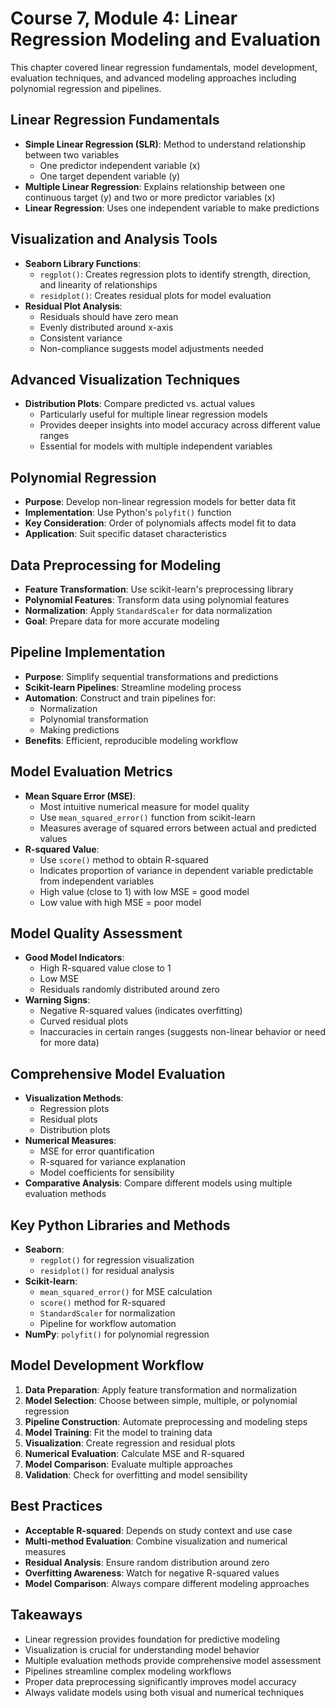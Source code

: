 # Course 7, Module 4: Linear Regression Modeling and Evaluation

This chapter covered linear regression fundamentals, model development, evaluation techniques, and advanced modeling approaches including polynomial regression and pipelines.

## Linear Regression Fundamentals
- **Simple Linear Regression (SLR)**: Method to understand relationship between two variables
  - One predictor independent variable (x)
  - One target dependent variable (y)
- **Multiple Linear Regression**: Explains relationship between one continuous target (y) and two or more predictor variables (x)
- **Linear Regression**: Uses one independent variable to make predictions

## Visualization and Analysis Tools
- **Seaborn Library Functions**:
  - `regplot()`: Creates regression plots to identify strength, direction, and linearity of relationships
  - `residplot()`: Creates residual plots for model evaluation
- **Residual Plot Analysis**: 
  - Residuals should have zero mean
  - Evenly distributed around x-axis
  - Consistent variance
  - Non-compliance suggests model adjustments needed

## Advanced Visualization Techniques
- **Distribution Plots**: Compare predicted vs. actual values
  - Particularly useful for multiple linear regression models
  - Provides deeper insights into model accuracy across different value ranges
  - Essential for models with multiple independent variables

## Polynomial Regression
- **Purpose**: Develop non-linear regression models for better data fit
- **Implementation**: Use Python's `polyfit()` function
- **Key Consideration**: Order of polynomials affects model fit to data
- **Application**: Suit specific dataset characteristics

## Data Preprocessing for Modeling
- **Feature Transformation**: Use scikit-learn's preprocessing library
- **Polynomial Features**: Transform data using polynomial features
- **Normalization**: Apply `StandardScaler` for data normalization
- **Goal**: Prepare data for more accurate modeling

## Pipeline Implementation
- **Purpose**: Simplify sequential transformations and predictions
- **Scikit-learn Pipelines**: Streamline modeling process
- **Automation**: Construct and train pipelines for:
  - Normalization
  - Polynomial transformation
  - Making predictions
- **Benefits**: Efficient, reproducible modeling workflow

## Model Evaluation Metrics
- **Mean Square Error (MSE)**:
  - Most intuitive numerical measure for model quality
  - Use `mean_squared_error()` function from scikit-learn
  - Measures average of squared errors between actual and predicted values
- **R-squared Value**:
  - Use `score()` method to obtain R-squared
  - Indicates proportion of variance in dependent variable predictable from independent variables
  - High value (close to 1) with low MSE = good model
  - Low value with high MSE = poor model

## Model Quality Assessment
- **Good Model Indicators**:
  - High R-squared value close to 1
  - Low MSE
  - Residuals randomly distributed around zero
- **Warning Signs**:
  - Negative R-squared values (indicates overfitting)
  - Curved residual plots
  - Inaccuracies in certain ranges (suggests non-linear behavior or need for more data)

## Comprehensive Model Evaluation
- **Visualization Methods**:
  - Regression plots
  - Residual plots
  - Distribution plots
- **Numerical Measures**:
  - MSE for error quantification
  - R-squared for variance explanation
  - Model coefficients for sensibility
- **Comparative Analysis**: Compare different models using multiple evaluation methods

## Key Python Libraries and Methods
- **Seaborn**:
  - `regplot()` for regression visualization
  - `residplot()` for residual analysis
- **Scikit-learn**:
  - `mean_squared_error()` for MSE calculation
  - `score()` method for R-squared
  - `StandardScaler` for normalization
  - Pipeline for workflow automation
- **NumPy**: `polyfit()` for polynomial regression

## Model Development Workflow
1. **Data Preparation**: Apply feature transformation and normalization
2. **Model Selection**: Choose between simple, multiple, or polynomial regression
3. **Pipeline Construction**: Automate preprocessing and modeling steps
4. **Model Training**: Fit the model to training data
5. **Visualization**: Create regression and residual plots
6. **Numerical Evaluation**: Calculate MSE and R-squared
7. **Model Comparison**: Evaluate multiple approaches
8. **Validation**: Check for overfitting and model sensibility

## Best Practices
- **Acceptable R-squared**: Depends on study context and use case
- **Multi-method Evaluation**: Combine visualization and numerical measures
- **Residual Analysis**: Ensure random distribution around zero
- **Overfitting Awareness**: Watch for negative R-squared values
- **Model Comparison**: Always compare different modeling approaches

## Takeaways
- Linear regression provides foundation for predictive modeling
- Visualization is crucial for understanding model behavior
- Multiple evaluation methods provide comprehensive model assessment
- Pipelines streamline complex modeling workflows
- Proper data preprocessing significantly improves model accuracy
- Always validate models using both visual and numerical techniques

